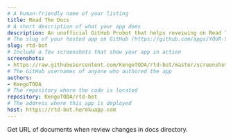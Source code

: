 ```yaml
---
# A human-friendly name of your listing
title: Read The Docs
# A short description of what your app does
description: An unofficial GitHub Probot that helps reveiwing on Read The Docs
# The slug of your hosted app on GitHub (https://github.com/apps/YOUR-SLUG)
slug: rtd-bot
# Include a few screenshots that show your app in action
screenshots:
- https://raw.githubusercontent.com/KengoTODA/rtd-bot/master/screenshot.png
# The GitHub usernames of anyone who authored the app
authors:
- KengoTODA
# The repository where the code is located
repository: KengoTODA/rtd-bot
# The address where this app is deployed
host: https://rtd-bot.herokuapp.com
---
```


Get URL of documents when review changes in docs directory.
